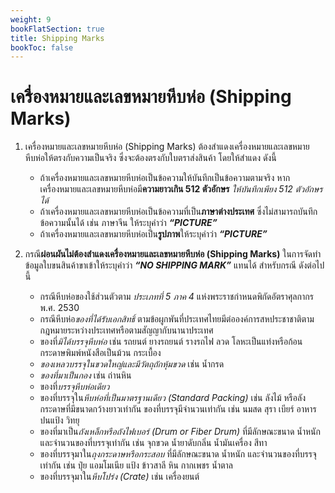 ```yaml
---
weight: 9
bookFlatSection: true
title: Shipping Marks
bookToc: false
---
```


เครื่องหมายและเลขหมายหีบห่อ (Shipping Marks)
===

1. เครื่องหมายและเลขหมายหีบห่อ (Shipping Marks) ต้องสำแดงเครื่องหมายและเลขหมายหีบห่อให้ตรงกับความเป็นจริง ซึ่งจะต้องตรงกับใบตราส่งสินค้า โดยให้สำแดง ดังนี้

	- ถ้าเครื่องหมายและเลขหมายหีบห่อเป็นข้อความให้บันทึกเป็นข้อความตามจริง หากเครื่องหมายและเลขหมายหีบห่อมี**ความยาวเกิน 512 ตัวอักษร** *ให้บันทึกเพียง 512 ตัวอักษรได้*
	- ถ้าเครื่องหมายและเลขหมายหีบห่อเป็นข้อความที่เป็น**ภาษาต่างประเทศ** ซึ่งไม่สามารถบันทึกข้อความนั้นได้ เช่น ภาษาจีน ให้ระบุคำว่า **_“PICTURE”_**
	- ถ้าเครื่องหมายและเลขหมายหีบห่อเป็น**รูปภาพ**ให้ระบุคำว่า **_“PICTURE”_**
	
2. กรณี**ผ่อนผันไม่ต้องสำแดงเครื่องหมายและเลขหมายหีบห่อ (Shipping Marks)** ในการจัดทำข้อมูลใบขนสินค้าขาเข้าให้ระบุคำว่า **_“NO SHIPPING MARK”_** แทนได้ สำหรับกรณี ดังต่อไปนี้
   
	- กรณีหีบห่อของใช้ส่วนตัวตาม *ประเภทที่ 5 ภาค 4* แห่งพระราชกำหนดพิกัดอัตราศุลกากร พ.ศ. 2530
	- กรณีหีบห่อ*ของที่ได้รับเอกสิทธิ์* ตามข้อผูกพันที่ประเทศไทยมีต่อองค์การสหประชาชาติตามกฎหมายระหว่างประเทศหรือตามสัญญากับนานาประเทศ 
	- ของที่*มิได้บรรจุหีบห่อ* เช่น รถยนต์ ยางรถยนต์ รางรถไฟ ลวด โลหะเป็นแท่งหรือก้อน กระดาษพิมพ์หนังสือเป็นม้วน กระเบื้อง
	- *ของเหลวบรรจุในขวดใหญ่และมีวัตถุถักหุ้มขวด* เช่น น้ำกรด 
	- *ของที่มาเป็นกอง* เช่น ถ่านหิน
	- ของที่*บรรจุหีบห่อเดียว*
	- ของที่บรรจุใน*หีบห่อที่เป็นมาตรฐานเดียว (Standard Packing)* เช่น ลังไม้ หรือลังกระดาษที่มีขนาดกว้างยาวเท่ากัน ของที่บรรจุมีจำนวนเท่ากัน เช่น นมสด สุรา เบียร์ อาหารปนแป้ง วิทยุ
	- ของที่มาเป็น*ถังเหล็กหรือถังไฟเบอร์ (Drum or Fiber Drum)* ที่มีลักษณะขนาด น้ำหนัก และจำนวนของที่บรรจุเท่ากัน เช่น จุกขวด น้ำยาดับกลิ่น น้ำมันเครื่อง สีทา
	- ของที่บรรจุมาใน*ถุงกระดาษหรือกระสอบ* ที่มีลักษณะขนาด น้ำหนัก และจำนวนของที่บรรจุเท่ากัน เช่น ปุ๋ย แอมโมเนีย แป้ง ข้าวสาลี หิน กากเพชร น้ำตาล 
	- ของที่บรรจุมาใน*หีบโปร่ง (Crate)* เช่น เครื่องยนต์